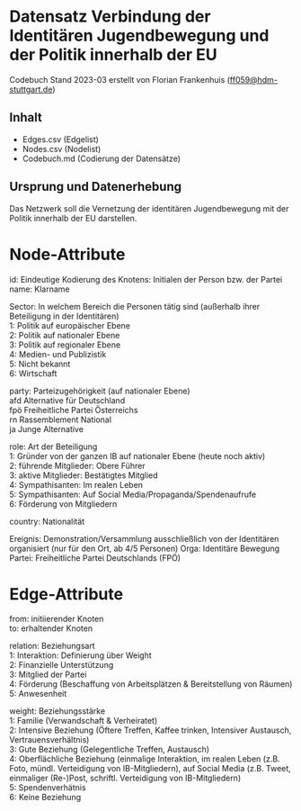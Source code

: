 # Datensatz Verbindung der Identitären Jugendbewegung und der Politik innerhalb der EU #
Codebuch Stand 2023-03
erstellt von Florian Frankenhuis (ff059@hdm-stuttgart.de)

## Inhalt
- Edges.csv (Edgelist)
- Nodes.csv (Nodelist)
- Codebuch.md (Codierung der Datensätze)

## Ursprung und Datenerhebung

Das Netzwerk soll die Vernetzung der identitären Jugendbewegung mit der Politik innerhalb der EU darstellen.



# Node-Attribute

id: Eindeutige Kodierung des Knotens: Initialen der Person bzw. der Partei				
name: Klarname				
				
Sector: In welchem Bereich die Personen tätig sind (außerhalb ihrer Beteiligung in der Identitären)				
1: Politik auf europäischer Ebene				
2: Politik auf nationaler Ebene				
3: Politik auf regionaler Ebene				
4: Medien- und Publizistik				
5: Nicht bekannt				
6: Wirtschaft				
				
party: Parteizugehörigkeit (auf nationaler Ebene)				
afd	Alternative für Deutschland			
fpö	Freiheitliche Partei Österreichs			
rn	Rassemblement National	
ja      Junge Alternative
				
role: Art der Beteiligung				
1: Gründer von der ganzen IB auf nationaler Ebene (heute noch aktiv)				
2: führende Mitglieder: Obere Führer				
3: aktive Mitglieder: Bestätigtes Mitglied				
4: Sympathisanten: Im realen Leben				
5: Sympathisanten: Auf Social Media/Propaganda/Spendenaufrufe				
6: Förderung von Mitgliedern				
				
country: Nationalität				
				
Ereignis: Demonstration/Versammlung ausschließlich von der Identitären organisiert (nur für den Ort, ab 4/5 Personen)
Orga: Identitäre Bewegung
Partei: Freiheitliche Partei Deutschlands (FPÖ)
				
				
# Edge-Attribute			
from: initiierender Knoten				
to: erhaltender Knoten				
				
relation: Beziehungsart				
1: Interaktion: Definierung über Weight				
2: Finanzielle Unterstützung				
3: Mitglied der Partei				
4: Förderung (Beschaffung von Arbeitsplätzen & Bereitstellung von Räumen)				
5: Anwesenheit				
				
				
weight: Beziehungsstärke				
1: Familie (Verwandschaft & Verheiratet)				
2: Intensive Beziehung (Öftere Treffen, Kaffee trinken, Intensiver Austausch, Vertrauensverhältnis)				
3: Gute Beziehung (Gelegentliche Treffen, Austausch)				
4: Oberflächliche Beziehung (einmalige Interaktion, im realen Leben (z.B. Foto, mündl. Verteidigung von IB-Mitgliedern), auf Social Media (z.B. Tweet, einmaliger (Re-)Post, schriftl. Verteidigung von IB-Mitgliedern)				
5: Spendenverhätnis				
6: Keine Beziehung		
